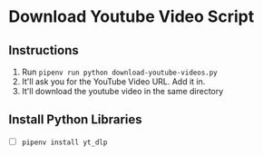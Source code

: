 # Download Youtube Video Script

## Instructions

1. Run `pipenv run python download-youtube-videos.py`
2. It'll ask you for the YouTube Video URL. Add it in.
3. It'll download the youtube video in the same directory

## Install Python Libraries

- [ ] `pipenv install yt_dlp`
